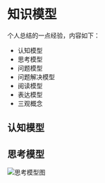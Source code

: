 # 知识模型
个人总结的一点经验，内容如下：

* 认知模型
* 思考模型
* 问题模型
* 问题解决模型
* 阅读模型
* 表达模型
* 三观概念

## 认知模型 

## 思考模型
![思考模型图](https://github.com/xiaohc/wisdom/blob/master/t1.jpg)